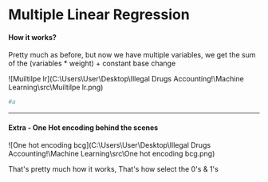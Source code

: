 <h1>Multiple Linear Regression</h1>



<h4>How it works?</h4>

Pretty much as before, but now we have multiple variables, 
we get the sum of the (variables * weight)  + constant base change



![Muiltilpe lr](C:\Users\User\Desktop\Illegal Drugs Accounting!\Machine Learning\src\Muiltilpe lr.png)

```python
#a
```

---

<h4>Extra - One Hot encoding behind the scenes</h4>

![One hot encoding bcg](C:\Users\User\Desktop\Illegal Drugs Accounting!\Machine Learning\src\One hot encoding bcg.png)

That's pretty much how it works, That's how select the 0's & 1's

